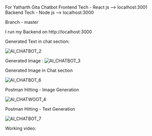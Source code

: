 For Yatharth Gita Chatbot 
   Frontend Tech - React js  --> localhost:3001
   Backend Tech - Node js    --> localhost:3000

Branch - master

I run my Backend on http://localhost:3000

Generated Text in chat section:

![AI_CHATBOT_2](https://github.com/user-attachments/assets/52e93075-f7c3-4412-a042-74582107e381)


Generated Image :
![AI_CHATBOT_3](https://github.com/user-attachments/assets/be385331-2646-4ea2-9b82-e8d6be1ba476)


Generated Image in Chat section 

![AI_CHATBOT_6](https://github.com/user-attachments/assets/012c8565-b279-4539-a994-74c1a31a6f78)


Postman Hitting - Image Generation

![AI_CHATWOOT_4](https://github.com/user-attachments/assets/2ea4e48b-9f6c-4045-9a1e-d500040800f0)


Postman Hitting - Text Generation

![AI_CHATBOT_7](https://github.com/user-attachments/assets/e3954423-3644-4d8d-b5e0-577b11700398)

Working video:




